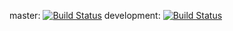 master: [![Build Status](https://travis-ci.com/Vetrinus/memcached.svg?branch=master)](https://travis-ci.com/Vetrinus/memcached)
development: [![Build Status](https://travis-ci.com/Vetrinus/memcached.svg?branch=development)](https://travis-ci.com/Vetrinus/memcached)
